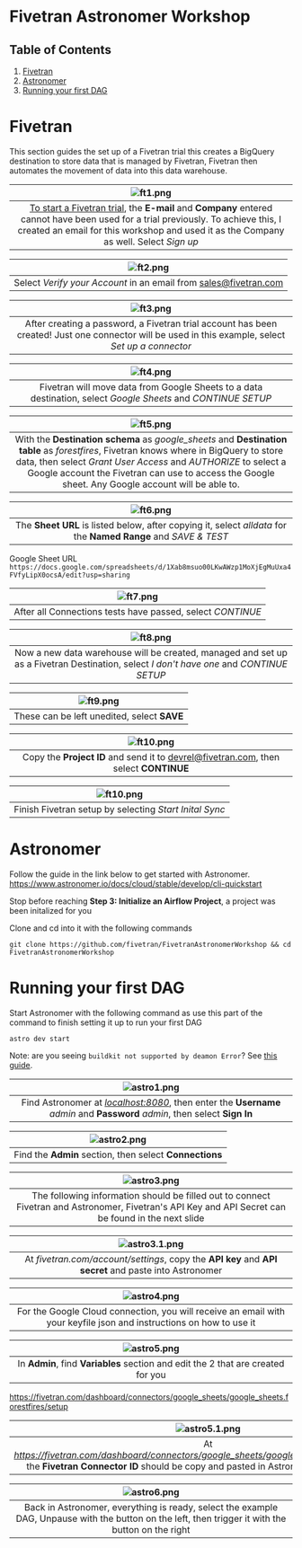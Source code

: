 # Fivetran Astronomer Workshop


## Table of Contents
1. [Fivetran](#fivetran)
2. [Astronomer](#astronomer)
3. [Running your first DAG](#dag)

# Fivetran <a name="fivetran"></a>
This section guides the set up of a Fivetran trial this creates a BigQuery destination to store data that is managed by Fivetran, Fivetran then automates the movement of data into this data warehouse.


| ![ft1.png](images/ft1.png) |
|:--:|
| [To start a Fivetran trial](fivetran.com/signup), the **E-mail** and **Company** entered cannot have been used for a trial previously. To achieve this, I created an email for this workshop and used it as the Company as well. Select *Sign up* |

| ![ft2.png](images/ft2.png) |
|:--:|
| Select *Verify your Account* in an email from sales@fivetran.com |

| ![ft3.png](images/ft3.png) |
|:--:|
| After creating a password, a Fivetran trial account has been created! Just one connector will be used in this example, select *Set up a connector* |

| ![ft4.png](images/ft4.png) |
|:--:|
| Fivetran will move data from Google Sheets to a data destination, select *Google Sheets* and *CONTINUE SETUP*|

| ![ft5.png](images/ft5.png) |
|:--:|
| With the **Destination schema** as *google_sheets* and **Destination table** as *forestfires*, Fivetran knows where in BigQuery to store data, then select *Grant User Access* and *AUTHORIZE* to select a Google account the Fivetran can use to access the Google sheet. Any Google account will be able to. |

| ![ft6.png](images/ft6.png) |
|:--:|
| The **Sheet URL** is listed below, after copying it, select *alldata* for the **Named Range** and *SAVE & TEST*|

Google Sheet URL
`https://docs.google.com/spreadsheets/d/1Xab8msuo00LKwAWzp1MoXjEgMuUxa4FVfyLipX0ocsA/edit?usp=sharing`

| ![ft7.png](images/ft7.png) |
|:--:|
| After all Connections tests have passed, select *CONTINUE* |

| ![ft8.png](images/ft8.png) |
|:--:|
| Now a new data warehouse will be created, managed and set up as a Fivetran Destination, select *I don't have one* and *CONTINUE SETUP* |

| ![ft9.png](images/ft9.png) |
|:--:|
| These can be left unedited, select **SAVE** |

| ![ft10.png](images/ft10.png) |
|:--:|
| Copy the **Project ID** and send it to devrel@fivetran.com, then select **CONTINUE** |

| ![ft10.png](images/ft11.png) |
|:--:|
| Finish Fivetran setup by selecting *Start Inital Sync* |

# Astronomer <a name="astronomer"></a>

Follow the guide in the link below to get started with Astronomer.
https://www.astronomer.io/docs/cloud/stable/develop/cli-quickstart

Stop before reaching **Step 3: Initialize an Airflow Project**, a project was been initalized for you

Clone and cd into it with the following commands

`git clone https://github.com/fivetran/FivetranAstronomerWorkshop && cd FivetranAstronomerWorkshop`

# Running your first DAG <a name="dag"></a>

Start Astronomer with the following command as use this part of the command to finish setting it up to run your first DAG

`astro dev start`

Note: are you seeing `buildkit not supported by deamon Error`? See [this guide](https://forum.astronomer.io/t/buildkit-not-supported-by-daemon-error-command-docker-build-t-airflow-astro-bcb837-airflow-latest-failed-failed-to-execute-cmd-exit-status-1/857).

| ![astro1.png](images/astro1.png) |
|:--:|
| Find Astronomer at *[localhost:8080](localhost:8080)*, then enter the **Username** *admin* and **Password** *admin*, then select **Sign In**|

| ![astro2.png](images/astro2.png) |
|:--:|
| Find the **Admin** section, then select **Connections** |

| ![astro3.png](images/astro3.png) |
|:--:|
| The following information should be filled out to connect Fivetran and Astronomer, Fivetran's API Key and API Secret can be found in the next slide  |

| ![astro3.1.png](images/astro3.1.png) |
|:--:|
| At *fivetran.com/account/settings*, copy the **API key** and **API secret** and paste into Astronomer |

| ![astro4.png](images/astro4.png) |
|:--:|
| For the Google Cloud connection, you will receive an email with your keyfile json and instructions on how to use it |

| ![astro5.png](images/astro5.png) |
|:--:|
| In **Admin**, find **Variables** section and edit the 2 that are created for you |

https://fivetran.com/dashboard/connectors/google_sheets/google_sheets.forestfires/setup

| ![astro5.1.png](images/astro5.1.png) |
|:--:|
| At *https://fivetran.com/dashboard/connectors/google_sheets/google_sheets.forestfires/setup*, the **Fivetran Connector ID** should be copy and pasted in Astronomer as **connector_id** |

| ![astro6.png](images/astro6.png) |
|:--:|
| Back in Astronomer, everything is ready, select the example DAG, Unpause with the button on the left, then trigger it with the button on the right |
